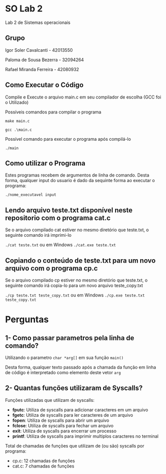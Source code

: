 # SO Lab 2
Lab 2 de Sistemas operacionais

## Grupo

Igor Soler Cavalcanti - 42013550

Paloma de Sousa Bezerra - 32094264

Rafael Miranda Ferreira - 42080932


## Como Executar o Código

Compile e Execute o arquivo main.c em seu compilador de escolha (GCC foi o Utilizado)

Possíveis comandos para compilar o programa

`make main.c`

`gcc .\main.c`

Possível comando para executar o programa após compilá-lo

`./main`

## Como utilizar o Programa

Estes programas recebem de argumentos de linha de comando. Desta forma, qualquer input do usuario é dado da sequinte forma ao executar o programa:

`./nome_executavel input`


## Lendo arquivo teste.txt disponível neste repositorio com o programa cat.c

Se o arquivo compilado cat estiver no mesmo diretório que teste.txt, o seguinte comando irá imprimi-lo

`./cat teste.txt` ou em Windows `./cat.exe teste.txt`

## Copiando o conteúdo de teste.txt para um novo arquivo com o programa cp.c

Se o arquivo compilado cp estiver no mesmo diretório que teste.txt, o seguinte comando irá copia-lo para um novo arquivo teste_copy.txt

`./cp teste.txt teste_copy.txt` ou em Windows `./cp.exe teste.txt teste_copy.txt`

# Perguntas

## 1- Como passar parametros pela linha de comando?

Utilizando o parametro `char *arg[]` em sua função `main()`

Desta forma, qualquer texto passado após a chamada da função em linha de código é interpretado como elemento deste vetor `arg`

## 2- Quantas funções utilizaram de Syscalls?

Funções utilizadas que utilizam de syscalls:
- **fputc**: Utiliza de syscalls para adicionar caracteres em um arquivo
- **fgetc**: Utiliza de syscalls para ler caracteres de um arquivo
- **fopen**: Utiliza de syscalls para abrir um arquivo
- **fclose**: Utiliza de syscalls para fechar um arquivo
- **exit**: Utiliza de syscalls para encerrar um processo
- **printf**: Utiliza de syscalls para imprimir multiplos caracteres no terminal

Total de chamadas de funções que utilizam de (ou são) syscalls por programa:
- cp.c: 12 chamadas de funções
- cat.c: 7 chamadas de funções

